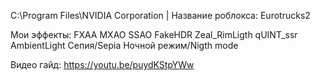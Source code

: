 C:\Program Files\NVIDIA Corporation | Название роблокса: Eurotrucks2

Мои эффекты:
FXAA
MXAO
SSAO
FakeHDR
Zeal_RimLigth
qUINT_ssr
AmbientLight
Сепия/Sepia
Ночной режим/Nigth mode



Видео гайд: https://youtu.be/puydKStpYWw
